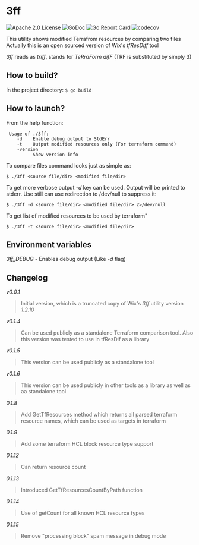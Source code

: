 3ff
========
[![Apache 2.0 License](https://img.shields.io/badge/License-Apache%202.0-blue.svg)](LICENSE)
[![GoDoc](http://img.shields.io/badge/GoDoc-Reference-blue.svg)](https://pkg.go.dev/github.com/maskimko/go-3ff)
[![Go Report Card](https://goreportcard.com/report/github.com/maskimko/go-3ff)](https://goreportcard.com/report/github.com/maskimko/go-3ff)
[![codecov](https://codecov.io/gh/maskimko/go-3ff/branch/master/graph/badge.svg)](https://app.codecov.io/gh/maskimko/go-3ff)

This utility shows modified Terrafrom resources by comparing two files
Actually this is an open sourced version of Wix's *tfResDiff* tool


*3ff* reads as _triff_, stands for _TeRraForm difF_ (TRF is substituted by simply 3) 


How to build?
-------------

In the project directory:
`$ go build` 

How to launch?
--------------
From the help function:

     Usage of ./3ff:
        -d    Enable debug output to StdErr
        -t    Output modified resources only (For terraform command)
        -version
              Show version info
     

To compare files command looks just as simple as:

`$ ./3ff <source file/dir> <modified file/dir>`
    
To get more verbose output _-d_ key can be used. Output will be printed to stderr. 
Use still can use redirection to /dev/null to suppress it:

`$ ./3ff -d <source file/dir> <modified file/dir> 2>/dev/null`
    
To get list of modified resources to be used by terraform"

`$ ./3ff -t <source file/dir> <modified file/dir>`


Environment variables
---------------------

*3ff_DEBUG* - Enables debug output (Like _-d_ flag)



Changelog
---------
*v0.0.1* 
> Initial version, which is a truncated copy of Wix's *3ff* utility version _1.2.10_

*v0.1.4*
> Can be used publicly as a standalone Terraform comparison tool. Also this version was tested to use in tfResDif as a library

*v0.1.5*
> This version can be used publicly as a standalone tool

*v0.1.6*
> This version can be used publicly in other tools as a library as well as aa standalone tool
 
*0.1.8*
> Add GetTfResources method which returns all parsed terraform resource names, which can be used as targets in terraform

*0.1.9*
> Add some terraform HCL block resource type support

*0.1.12*
> Can return resource count

*0.1.13*
> Introduced GetTfResourcesCountByPath function

*0.1.14*
> Use of getCount for all known HCL resource types

*0.1.15*
> Remove "processing block" spam message in debug mode